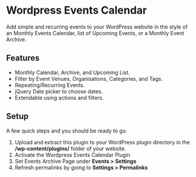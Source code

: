 # Wordpress Events Calendar

Add simple and recurring events to your WordPress website in the style of an Monthly Events Calendar, list of Upcoming Events, or a Monthly Event Archive. 

## Features

* Monthly Calendar, Archive, and Upcoming List.
* Filter by Event Venues, Organisations, Categories, and Tags.
* Repeating/Recurring Events.
* jQuery Date picker to choose dates.
* Extendable using actions and filters.

## Setup

A few quick steps and you should be ready to go.

1. Upload and extract this plugin to your WordPress plugin directory in the **/wp-content/plugins/** folder of your website.
1. Activate the Wordpress Events Calendar Plugin
1. Set Events Archive Page under **Events > Settings**
1. Refresh permalinks by going to **Settings > Permalinks**